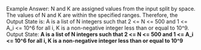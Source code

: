 Example Answer:
N and K are assigned values from the input split by space. The values of N and K are within the specified ranges. Therefore, the Output State is: A is a list of N integers such that 2 <= N <= 500 and 1 <= A_i <= 10^6 for all i, K is a non-negative integer less than or equal to 10^9.
Output State: **A is a list of N integers such that 2 <= N <= 500 and 1 <= A_i <= 10^6 for all i, K is a non-negative integer less than or equal to 10^9**